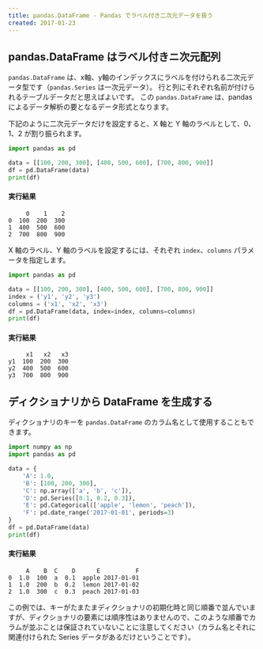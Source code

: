 ```yaml
---
title: pandas.DataFrame - Pandas でラベル付き二次元データを扱う
created: 2017-01-23
---
```



pandas.DataFrame はラベル付きニ次元配列
----

`pandas.DataFrame` は、x軸、y軸のインデックスにラベルを付けられる二次元データ型です（`pandas.Series` は一次元データ）。
行と列にそれぞれ名前が付けられるテーブルデータだと思えばよいです。
この `pandas.DataFrame` は、pandas によるデータ解析の要となるデータ形式となります。

下記のように二次元データだけを設定すると、X 軸と Y 軸のラベルとして、0、1、2 が割り振られます。

~~~ python
import pandas as pd

data = [[100, 200, 300], [400, 500, 600], [700, 800, 900]]
df = pd.DataFrame(data)
print(df)
~~~

#### 実行結果

~~~
     0    1    2
0  100  200  300
1  400  500  600
2  700  800  900
~~~

X 軸のラベル、Y 軸のラベルを設定するには、それぞれ `index`、`columns` パラメータを指定します。

~~~ python
import pandas as pd

data = [[100, 200, 300], [400, 500, 600], [700, 800, 900]]
index = ('y1', 'y2', 'y3')
columns = ('x1', 'x2', 'x3')
df = pd.DataFrame(data, index=index, columns=columns)
print(df)
~~~

#### 実行結果

~~~
     x1   x2   x3
y1  100  200  300
y2  400  500  600
y3  700  800  900
~~~


ディクショナリから DataFrame を生成する
----

ディクショナリのキーを `pandas.DataFrame` のカラム名として使用することもできます。

~~~ python
import numpy as np
import pandas as pd

data = {
    'A': 1.0,
    'B': [100, 200, 300],
    'C': np.array(['a', 'b', 'c']),
    'D': pd.Series([0.1, 0.2, 0.3]),
    'E': pd.Categorical(['apple', 'lemon', 'peach']),
    'F': pd.date_range('2017-01-01', periods=3)
}
df = pd.DataFrame(data)
print(df)
~~~

#### 実行結果

~~~
     A    B  C    D      E          F
0  1.0  100  a  0.1  apple 2017-01-01
1  1.0  200  b  0.2  lemon 2017-01-02
2  1.0  300  c  0.3  peach 2017-01-03
~~~

この例では、キーがたまたまディクショナリの初期化時と同じ順番で並んでいますが、ディクショナリの要素には順序性はありませんので、このような順番でカラムが並ぶことは保証されていないことに注意してください（カラム名とそれに関連付けられた Series データがあるだけということです）。

